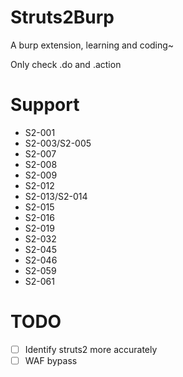 # Struts2Burp
A burp extension, learning and coding~

Only check .do and .action
# Support
* S2-001
* S2-003/S2-005
* S2-007
* S2-008
* S2-009
* S2-012
* S2-013/S2-014
* S2-015
* S2-016
* S2-019
* S2-032
* S2-045
* S2-046
* S2-059
* S2-061
# TODO
- [ ] Identify struts2 more accurately
- [ ] WAF bypass